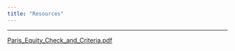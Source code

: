 ```yaml
---
title: "Resources"
---
```


---

[Paris_Equity_Check_and_Criteria.pdf](/resources/Paris_Equity_Check_and_Criteria.pdf)  
